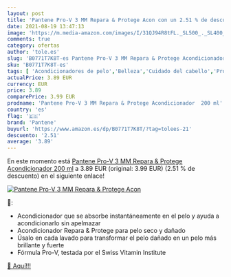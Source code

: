 ```yaml
---
layout: post
title: 'Pantene Pro-V 3 MM Repara & Protege Acon con un 2.51 % de descuento'
date: 2021-08-19 13:47:13
image: 'https://m.media-amazon.com/images/I/31QJ94R8tFL._SL500_._SL400_.jpg'
comments: true
category: ofertas
author: 'tole.es'
slug: 'B0771T7K8T-es Pantene Pro-V 3 MM Repara & Protege Acondicionador 200 ml'
sku: 'B0771T7K8T-es'
tags: [ 'Acondicionadores de pelo','Belleza','Cuidado del cabello','Productos para el cuidado del cabello','acondicionador','pantene', ]
actualPrice: 3.89 EUR
currency: EUR
price: 3.89
comparePrice: 3.99 EUR
prodname: 'Pantene Pro-V 3 MM Repara & Protege Acondicionador  200 ml'
country: 'es'
flag: '🇪🇸'
brand: 'Pantene'
buyurl: 'https://www.amazon.es/dp/B0771T7K8T/?tag=tolees-21'
descuento: '2.51'
average: '3.89'
---
```


En este momento está [Pantene Pro-V 3 MM Repara & Protege Acondicionador  200 ml](https://www.amazon.es/dp/B0771T7K8T/?tag=tolees-21) a 3.89 EUR (original: 3.99 EUR) (2.51 %  de descuento) en el siguiente enlace!

[![Pantene Pro-V 3 MM Repara & Protege Acon](https://m.media-amazon.com/images/I/31QJ94R8tFL._SL500_._SL400_.jpg)](https://www.amazon.es/dp/B0771T7K8T/?tag=tolees-21)

🔎:

- Acondicionador que se absorbe instantáneamente en el pelo y ayuda a acondicionarlo sin apelmazar
- Acondicionador Repara & Protege para pelo seco y dañado
- Úsalo en cada lavado para transformar el pelo dañado en un pelo más brillante y fuerte
- Fórmula Pro-V, testada por el Swiss Vitamin Institute

[🛒 Aquí!!!](https://www.amazon.es/dp/B0771T7K8T/?tag=tolees-21)
